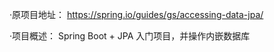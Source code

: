 ·原项目地址：
    https://spring.io/guides/gs/accessing-data-jpa/
    
    
·项目概述：
    Spring Boot + JPA 入门项目，并操作内嵌数据库
    